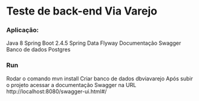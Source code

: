 # Teste de back-end Via Varejo

### Aplicação: 

Java 8
Spring Boot 2.4.5
Spring Data
Flyway
Documentação Swagger 
Banco de dados Postgres

### Run

Rodar o comando mvn install
Criar banco de dados dbviavarejo
Após subir o projeto acessar a documentação Swagger na URL http://localhost:8080/swagger-ui.html#/
